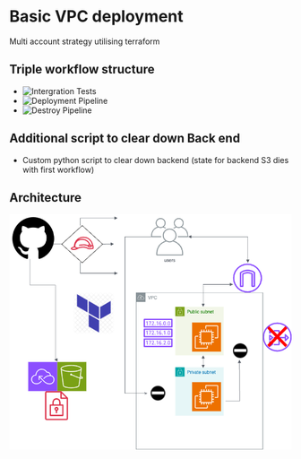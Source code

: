 # Basic VPC deployment

Multi account strategy utilising terraform

## Triple workflow structure

- ![Intergration Tests](https://github.com/samdroberts87/York/actions/workflows/inegration_tests.yml/badge.svg?branch=main)
- ![Deployment Pipeline](https://github.com/samdroberts87/York/actions/workflows/deployment.yml/badge.svg?branch=main)
- ![Destroy Pipeline](https://github.com/samdroberts87/York/actions/workflows/destroy-workflow.yml/badge.svg?branch=main)

## Additional script to clear down Back end

- Custom python script to clear down backend (state for backend S3 dies with first workflow)

## Architecture

![Architecture Diagram](assets/york.drawio_new.png)
